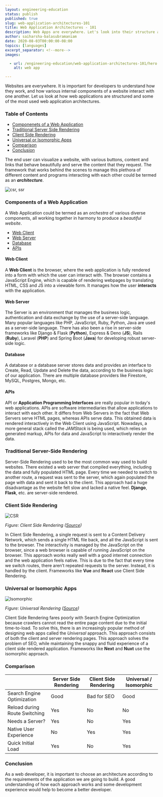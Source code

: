 ```yaml
---
layout: engineering-education
status: publish
published: true
slug: web-application-architectures-101
title: Web Application Architectures - 101
description: Web Apps are everywhere. Let's look into their structure and how they interact with various services - looking at server side rendering, client side rendering, and universal or isomorphic applications.
author: saiharsha-balasubramaniam
date: 2020-08-03T00:00:00-08:00
topics: [languages]
excerpt_separator: <!--more-->
images:

  - url: /engineering-education/web-application-architectures-101/hero.jpg
    alt: web app

---
```

Websites are everywhere. It is important for developers to understand how they work, and how various internal components of a website interact with one another. Let us look at how web applications are structured and some of the most used web application architectures.
<!--more-->
### Table of Contents
- [Componenets of a Web Application](#components-of-a-web-application)
- [Traditional Server Side Rendering](#traditional-server-side-rendering)
- [Client Side Rendering](#client-side-rendering)
- [Universal or Isomorphic Apps](#universal-or-isomorphic-apps)
- [Comparison](#comparison)
- [Conclusion](#conclusion)

The end user can visualize a website, with various buttons, content and links that behave beautifully and serve the content that they request. The framework that works behind the scenes to manage this plethora of different content and programs interacting with each other could be termed as an ***architecture***.

![csr, ssr](/engineering-education/web-application-architecture-101/csr-ssr.webp)

### Components of a Web Application
A Web Application could be termed as an *orchestra* of various diverse components, all working together in harmony to produce a *beautiful website*.

- [Web Client](#web-client)
- [Web Server](#web-server)
- [Database](#database)
- [APIs](#apis)

#### Web Client
A **Web Client** is the browser, where the web application is fully rendered into a form with which the user can interact with. The browser contains a JavaScript Engine, which is capable of rendering webpages by translating HTML, CSS and JS into a viewable form. It manages how the user **interacts** with the application.

#### Web Server
The Server is an environment that manages the business logic, authentication and data exchange by the use of a server-side language. Many popular languages like PHP, JavaScript, Ruby, Python, Java are used as a server-side language. There has also been a rise in server-side frameworks like Django & Flask (**Python**), Express & Deno (**JS**), Rails (**Ruby**), Laravel (**PHP**) and Spring Boot (**Java**) for developing robust server-side logic.

#### Database
A database or a database server stores data and provides an interface to Create, Read, Update and Delete the data, according to the business logic of our application. There are multiple database providers like Firestore, MySQL, Postgres, Mongo, etc.

#### APIs
API or **Application Programming Interfaces** are really popular in today's web applications. APIs are software intermediaries that allow applications to interact with each other. It differs from Web Servers in the fact that Web Servers serve HTML pages, whereas APIs serve data. This obtained data is rendered interactively in the Web Client using JavaScript. Nowadays, a more general stack called the *JAMStack* is being used, which relies on generated markup, APIs for data and JavaScript to interactively render the data.

### Traditional Server-Side Rendering
Server-Side Rendering used to be the most common way used to build websites. There existed a web server that compiled everything, including the data and fully populated HTML page. Every time we needed to switch to another route, a request was sent to the server, which again populated the page with data and sent it back to the client. This approach had a huge disadvantage as the website felt slow and lacked a native feel. **Django**, **Flask**, etc. are server-side rendered.

### Client Side Rendering

![CSR](/engineering-education/web-application-architectures-101/csr.png)

*Figure: Client Side Rendering ([Source](https://laptrinhx.com/understanding-server-side-rendering-721376809/))*

In Client Side Rendering, a single request is sent to a Content Delivery Network, which sends a single HTML file back, and all the JavaScript is sent to the browser. The interactivity is managed by the JavaScript on the browser, since a web browser is capable of running JavaScript on the browser. This approach works really well with a good internet connection and the web application feels native. This is due to the fact that every time we switch routes, there aren’t repeated requests to the server. Instead, it is handled by the client. Frameworks like **Vue** and **React** use Client Side Rendering.

### Universal or Isomorphic Apps

![Isomorphic](/engineering-education/web-application-architectures-101/iso.png)

*Figure: Universal Rendering ([Source](https://dzone.com/articles/client-side-vs-server-side-rendering-what-to-choos))*

Client Side Rendering fares poorly with Search Engine Optimization because crawlers cannot read the entire page content due to the initial time-to-load. To solve this, there is an increasingly popular method of designing web apps called the *Universal* approach. This approach consists of both the client and server rendering pages. This approach solves the problem of SEO, while maintaining the snappy and fluid experience of a client side rendered application. Frameworks like **Next** and **Nuxt** use the isomorphic approach.

### Comparison
|   | **Server Side Rendering** | **Client Side Rendering** | **Universal / Isomorphic** |
|---|---|---|---|
| Search Engine Optimization  | Good | Bad for SEO | Good |
| Reload during Route Switching | Yes | No | No |
| Needs a Server? | Yes | No | Yes |
| Native User Experience | No | Yes | Yes |
| Quick Initial Load | Yes | No | Yes |

### Conclusion
As a web developer, it is important to choose an architecture according to the requirements of the application we are going to build. A good understanding of how each approach works and some development experience would help to become a better developer.
